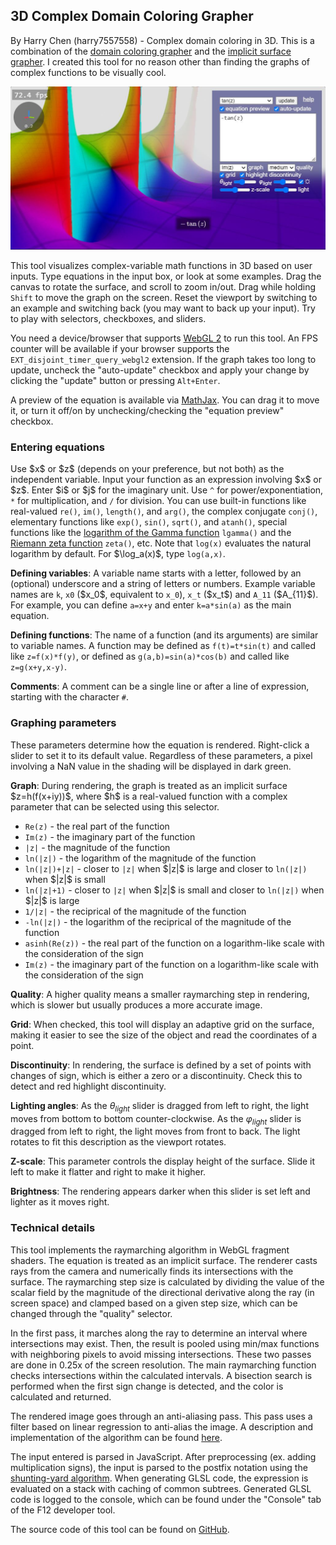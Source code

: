 <h2>3D Complex Domain Coloring Grapher</h2>

<p>By Harry Chen (harry7557558) - Complex domain coloring in 3D. This is a combination of the <a href="../complex/">domain coloring grapher</a> and the <a href="../implicit3/">implicit surface grapher</a>. I created this tool for no reason other than finding the graphs of complex functions to be visually cool.</p>

<img src="../assets/gallery-complex3-tan.jpg" alt="gallery-complex3-tan.jpg" />

<p>This tool visualizes complex-variable math functions in 3D based on user inputs. Type equations in the input box, or look at some examples. Drag the canvas to rotate the surface, and scroll to zoom in/out. Drag while holding <code>Shift</code> to move the graph on the screen. Reset the viewport by switching to an example and switching back (you may want to back up your input). Try to play with selectors, checkboxes, and sliders.</p>

<p>You need a device/browser that supports <a href="https://webglreport.com/?v=2" target="_blank">WebGL 2</a> to run this tool. An FPS counter will be available if your browser supports the <code>EXT_disjoint_timer_query_webgl2</code> extension. If the graph takes too long to update, uncheck the "auto-update" checkbox and apply your change by clicking the "update" button or pressing <code>Alt+Enter</code>.</p>

<p>A preview of the equation is available via <a href="https://www.mathjax.org/" target="_blank">MathJax</a>. You can drag it to move it, or turn it off/on by unchecking/checking the "equation preview" checkbox.</p>

<h3>Entering equations</h3>

<p>Use $x$ or $z$ (depends on your preference, but not both) as the independent variable. Input your function as an expression involving $x$ or $z$. Enter $i$ or $j$ for the imaginary unit. Use <code>^</code> for power/exponentiation, <code>*</code> for multiplication, and <code>/</code> for division. You can use built-in functions like real-valued <code>re()</code>, <code>im()</code>, <code>length()</code>, and <code>arg()</code>, the complex conjugate <code>conj()</code>, elementary functions like <code>exp()</code>, <code>sin()</code>, <code>sqrt()</code>, and <code>atanh()</code>, special functions like the <a href="https://mathworld.wolfram.com/LogGammaFunction.html" target="_blank">logarithm of the Gamma function</a> <code>lgamma()</code> and the <a href="https://en.wikipedia.org/wiki/Riemann_zeta_function" target="_blank">Riemann zeta function</a> <code>zeta()</code>, etc. Note that <code>log(x)</code> evaluates the natural logarithm by default. For $\log_a(x)$, type <code>log(a,x)</code>.

<p><b>Defining variables</b>: A variable name starts with a letter, followed by an (optional) underscore and a string of letters or numbers. Example variable names are <code>k</code>, <code>x0</code> ($x_0$, equivalent to <code>x_0</code>), <code>x_t</code> ($x_t$) and <code>A_11</code> ($A_{11}$). For example, you can define <code>a=x+y</code> and enter <code>k=a*sin(a)</code> as the main equation.</p>

<p><b>Defining functions</b>: The name of a function (and its arguments) are similar to variable names. A function may be defined as <code>f(t)=t*sin(t)</code> and called like <code>z=f(x)*f(y)</code>, or defined as <code>g(a,b)=sin(a)*cos(b)</code> and called like <code>z=g(x+y,x-y)</code>.</p>

<p><b>Comments</b>: A comment can be a single line or after a line of expression, starting with the character <code>#</code>.</p>

<h3>Graphing parameters</h3>

These parameters determine how the equation is rendered. Right-click a slider to set it to its default value. Regardless of these parameters, a pixel involving a NaN value in the shading will be displayed in dark green.

<p><b>Graph</b>: During rendering, the graph is treated as an implicit surface $z=h(f(x+iy))$, where $h$ is a real-valued function with a complex parameter that can be selected using this selector.</p>
<ul>
<li><code>Re(z)</code> - the real part of the function</li>
<li><code>Im(z)</code> - the imaginary part of the function</li>
<li><code>|z|</code> - the magnitude of the function</li>
<li><code>ln(|z|)</code> - the logarithm of the magnitude of the function</li>
<li><code>ln(|z|)+|z|</code> - closer to <code>|z|</code> when $|z|$ is large and closer to <code>ln(|z|)</code> when $|z|$ is small</li>
<li><code>ln(|z|+1)</code> - closer to <code>|z|</code> when $|z|$ is small and closer to <code>ln(|z|)</code> when $|z|$ is large</li>
<li><code>1/|z|</code> - the reciprical of the magnitude of the function</li>
<li><code>-ln(|z|)</code> - the logarithm of the reciprical of the magnitude of the function</li>
<li><code>asinh(Re(z))</code> - the real part of the function on a logarithm-like scale with the consideration of the sign</li>
<li><code>Im(z)</code> - the imaginary part of the function on a logarithm-like scale with the consideration of the sign</li>
</ul>

<p><b>Quality</b>: A higher quality means a smaller raymarching step in rendering, which is slower but usually produces a more accurate image.</p>

<p><b>Grid</b>: When checked, this tool will display an adaptive grid on the surface, making it easier to see the size of the object and read the coordinates of a point.</p>

<p><b>Discontinuity</b>: In rendering, the surface is defined by a set of points with changes of sign, which is either a zero or a discontinuity. Check this to detect and red highlight discontinuity.</p>

<p><b>Lighting angles</b>: As the <i>θ<sub>light</sub></i> slider is dragged from left to right, the light moves from bottom to bottom counter-clockwise. As the <i>φ<sub>light</sub></i> slider is dragged from left to right, the light moves from front to back. The light rotates to fit this description as the viewport rotates.</p>

<p><b>Z-scale</b>: This parameter controls the display height of the surface. Slide it left to make it flatter and right to make it higher.</p>

<p><b>Brightness</b>: The rendering appears darker when this slider is set left and lighter as it moves right.</p>

<h3>Technical details</h3>

<p>This tool implements the raymarching algorithm in WebGL fragment shaders. The equation is treated as an implicit surface. The renderer casts rays from the camera and numerically finds its intersections with the surface. The raymarching step size is calculated by dividing the value of the scalar field by the magnitude of the directional derivative along the ray (in screen space) and clamped based on a given step size, which can be changed through the "quality" selector.</p>

<p>In the first pass, it marches along the ray to determine an interval where intersections may exist. Then, the result is pooled using min/max functions with neighboring pixels to avoid missing intersections. These two passes are done in 0.25x of the screen resolution. The main raymarching function checks intersections within the calculated intervals. A bisection search is performed when the first sign change is detected, and the color is calculated and returned.</p>

<p>The rendered image goes through an anti-aliasing pass. This pass uses a filter based on linear regression to anti-alias the image. A description and implementation of the algorithm can be found <a href="https://www.shadertoy.com/view/sllczM" target="_blank">here</a>.</p>

<p>The input entered is parsed in JavaScript. After preprocessing (ex. adding multiplication signs), the input is parsed to the postfix notation using the <a href="https://en.wikipedia.org/wiki/Shunting-yard_algorithm" target="_blank">shunting-yard algorithm</a>. When generating GLSL code, the expression is evaluated on a stack with caching of common subtrees. Generated GLSL code is logged to the console, which can be found under the "Console" tab of the F12 developer tool.</p>

<p>The source code of this tool can be found on <a href="https://github.com/harry7557558/spirulae/tree/master/complex3" target="_blank">GitHub</a>.</p>
